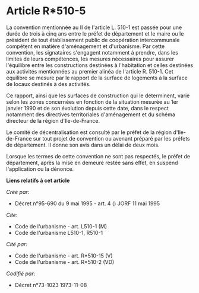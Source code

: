 # Article R*510-5

La convention mentionnée au II de l'article L. 510-1 est passée pour une durée de trois à cinq ans entre le préfet de
département et le maire ou le président de tout établissement public de coopération intercommunale compétent en matière
d'aménagement et d'urbanisme. Par cette convention, les signataires s'engagent notamment à prendre, dans les limites de leurs
compétences, les mesures nécessaires pour assurer l'équilibre entre les constructions destinées à l'habitation et celles
destinées aux activités mentionnées au premier alinéa de l'article R. 510-1. Cet équilibre se mesure par le rapport de la
surface de logements à la surface de locaux destinés à des activités.

Ce rapport, ainsi que les surfaces de construction qui le déterminent, varie selon les zones concernées en fonction de la
situation mesurée au 1er janvier 1990 et de son évolution depuis cette date, dans le respect notamment des directives
territoriales d'aménagement et du schéma directeur de la région d'Ile-de-France.

Le comité de décentralisation est consulté par le préfet de la région d'Ile-de-France sur tout projet de convention ou
avenant préparé par les préfets de département. Il donne son avis dans un délai de deux mois.

Lorsque les termes de cette convention ne sont pas respectés, le préfet de département, après la mise en demeure restée sans
effet, en suspend l'application ou la dénonce.

**Liens relatifs à cet article**

_Créé par_:

  - Décret n°95-690 du 9 mai 1995 - art. 4 () JORF 11 mai 1995

_Cite_:

  - Code de l'urbanisme - art. L510-1 (M)
  - Code de l'urbanisme L510-1, R510-1

_Cité par_:

  - Code de l'urbanisme - art. R*510-15 (V)
  - Code de l'urbanisme - art. R*510-2 (VD)

_Codifié par_:

  - Décret n°73-1023 1973-11-08
